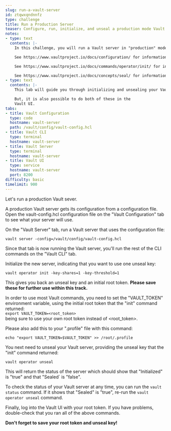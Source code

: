 ```yaml
---
slug: run-a-vault-server
id: ztqwxqndnnfz
type: challenge
title: Run a Production Server
teaser: Configure, run, initialize, and unseal a production mode Vault server.
notes:
- type: text
  contents: |-
    In this challenge, you will run a Vault server in "production" mode, initialize it, and unseal it. The server will get its configuration from a file that you will edit before starting it.

    See https://www.vaultproject.io/docs/configuration/ for information on configuring a Vault server.

    See https://www.vaultproject.io/docs/commands/operator/init/ for information on initializing a Vault server.

    See https://www.vaultproject.io/docs/concepts/seal/ for information on the sealing and unsealing of Vault servers.
- type: text
  contents: |-
    This lab will guide you through initializing and unsealing your Vault server with the Vault CLI.

    But, it is also possible to do both of these in the
    Vault UI.
tabs:
- title: Vault Configuration
  type: code
  hostname: vault-server
  path: /vault/config/vault-config.hcl
- title: Vault CLI
  type: terminal
  hostname: vault-server
- title: Vault Server
  type: terminal
  hostname: vault-server
- title: Vault UI
  type: service
  hostname: vault-server
  port: 8200
difficulty: basic
timelimit: 900
---
```

Let's run a production Vault sever.

A production Vault server gets its configuration from a configuration file.  Open the vault-config.hcl configuration file on the "Vault Configuration" tab to see what your server will use.

On the "Vault Server" tab, run a Vault server that uses the configuration file:
```
vault server -config=/vault/config/vault-config.hcl
```

Since that tab is now running the Vault server, you'll run the rest of the CLI commands on the "Vault CLI" tab.

Initialize the new server, indicating that you want to use one unseal key:
```
vault operator init -key-shares=1 -key-threshold=1
```

This gives you back an unseal key and an initial root token. <strong>Please save these for further use within this track.</strong>

In order to use most Vault commands, you need to set the "VAULT_TOKEN" environment variable, using the initial root token that the "init" command returned:<br>
`export VAULT_TOKEN=<root_token>`<br>
being sure to use your own root token instead of <root_token\>.

Please also add this to your ".profile" file with this command:
```
echo "export VAULT_TOKEN=$VAULT_TOKEN" >> /root/.profile
```

You next need to unseal your Vault server, providing the unseal key that the "init" command returned:
```
vault operator unseal
```
This will return the status of the server which should show that "Initialized" is "true" and that "Sealed` is "false".

To check the status of your Vault server at any time, you can run the `vault status` command. If it shows that "Sealed" is "true", re-run the `vault operator unseal` command.

Finally, log into the Vault UI with your root token. If you have problems, double-check that you ran all of the above commands.

<strong>Don't forget to save your root token and unseal key!</strong>